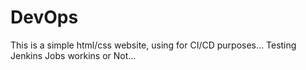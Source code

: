 # DevOps
This is a simple html/css website, using for CI/CD purposes... 
Testing Jenkins Jobs workins or Not...
